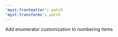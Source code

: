 ```yaml
---
'myst-frontmatter': patch
'myst-transforms': patch
---
```


Add enumerator customization to numbering items
